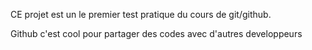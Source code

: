 CE projet est un le premier test pratique du cours de git/github.

Github c'est cool pour partager des codes avec d'autres developpeurs
